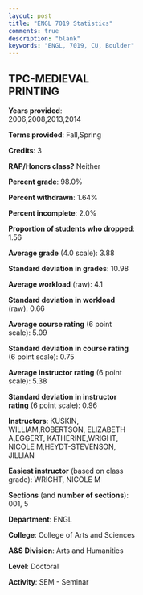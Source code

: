 ```yaml
---
layout: post
title: "ENGL 7019 Statistics"
comments: true
description: "blank"
keywords: "ENGL, 7019, CU, Boulder"
--- 
```

<head>
<script src="https://ajax.googleapis.com/ajax/libs/jquery/2.1.3/jquery.min.js"></script>
<script src="https://dl.dropboxusercontent.com/s/pc42nxpaw1ea4o9/highcharts.js?dl=0"></script>
<!-- <script src="../assets/js/highcharts.js"></script> -->
<style type="text/css">@font-face {
	font-family: "Bebas Neue";
	src: url(https://www.filehosting.org/file/details/544349/BebasNeue%20Regular.otf) format("opentype");
	}
	h1.Bebas { 
		font-family: "Bebas Neue", Verdana, Tahoma;
	}
</style>
</head>
<body>
	<div id="container" style="float: right; width: 45%; height: 88%; margin-left: 2.5%; margin-right: 2.5%;"></div>
	<script language="JavaScript">
		$(document).ready(function() {
		var chart = {type: 'column'};
		var title = {text: 'Grade Distribution'};
		var xAxis = {categories: ['A','B','C','D','F'],crosshair: true};
		var yAxis = {min: 0,title: {text: 'Percentage'}};
		var tooltip = {headerFormat: '<center><b><span style="font-size:20px">{point.key}</span></b></center>',
		               pointFormat: '<td style="padding:0"><b>{point.y:.1f}%</b></td>',
		               footerFormat: '</table>',shared: true,useHTML: true};
		var plotOptions = {column: {pointPadding: 0.0,borderWidth: 0}};  
		var credits = {enabled: false};var series= [{name: 'Percent',data: [91.8,8.2,0.0,0.0,0.0,]}];
		var json = {};
		json.chart = chart;
		json.title = title;
		json.tooltip = tooltip;
		json.xAxis = xAxis;
		json.yAxis = yAxis;  
		json.series = series;
		json.plotOptions = plotOptions;  
		json.credits = credits;
		$('#container').highcharts(json);
	});
	</script>
</body>
			   
## TPC-MEDIEVAL PRINTING

**Years provided**: 2006,2008,2013,2014

**Terms provided**: Fall,Spring

**Credits**: 3

**RAP/Honors class?** Neither

**Percent grade**: 98.0%

**Percent withdrawn**: 1.64%

**Percent incomplete**: 2.0%

**Proportion of students who dropped**: 1.56

**Average grade** (4.0 scale): 3.88

**Standard deviation in grades**: 10.98

**Average workload** (raw): 4.1

**Standard deviation in workload** (raw): 0.66

**Average course rating** (6 point scale): 5.09

**Standard deviation in course rating** (6 point scale): 0.75

**Average instructor rating** (6 point scale): 5.38

**Standard deviation in instructor rating** (6 point scale): 0.96

**Instructors**: KUSKIN, WILLIAM,ROBERTSON, ELIZABETH A,EGGERT, KATHERINE,WRIGHT, NICOLE M,HEYDT-STEVENSON, JILLIAN

**Easiest instructor** (based on class grade): WRIGHT, NICOLE M

**Sections** (and **number of sections**): 001, 5

**Department**: ENGL

**College**: College of Arts and Sciences

**A&S Division**: Arts and Humanities

**Level**: Doctoral

**Activity**: SEM - Seminar